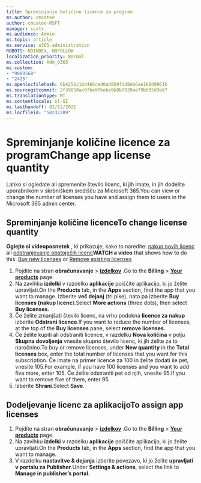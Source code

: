 ```yaml
---
title: Spreminjanje količine licence za program
ms.author: cmcatee
author: cmcatee-MSFT
manager: scotv
ms.audience: Admin
ms.topic: article
ms.service: o365-administration
ROBOTS: NOINDEX, NOFOLLOW
localization_priority: Normal
ms.collection: Adm_O365
ms.custom:
- "9000568"
- "2425"
ms.openlocfilehash: 6b4256c1bd466ced0ad8b9f1d8eb6ae160d9961b
ms.sourcegitcommit: 2f39850ac0fba9fbeba9b8b7939ae79b505d3b67
ms.translationtype: MT
ms.contentlocale: sl-SI
ms.lasthandoff: 02/12/2021
ms.locfileid: "50232289"
---
```

# <a name="change-app-license-quantity"></a><span data-ttu-id="c7f84-102">Spreminjanje količine licence za program</span><span class="sxs-lookup"><span data-stu-id="c7f84-102">Change app license quantity</span></span>

<span data-ttu-id="c7f84-103">Lahko si ogledate ali spremenite število licenc, ki jih imate, in jih dodelite uporabnikom v skrbniškem središču za Microsoft 365.</span><span class="sxs-lookup"><span data-stu-id="c7f84-103">You can view or change the number of licenses you have and assign them to users in the Microsoft 365 admin center.</span></span>

## <a name="to-change-license-quantity"></a><span data-ttu-id="c7f84-104">Spreminjanje količine licence</span><span class="sxs-lookup"><span data-stu-id="c7f84-104">To change license quantity</span></span>

<span data-ttu-id="c7f84-105">**Oglejte si videoposnetek** , ki prikazuje, kako to naredite: [nakup novih licenc](https://go.microsoft.com/fwlink/p/?linkid=2154857) ali [odstranjevanje obstoječih licenc](https://go.microsoft.com/fwlink/p/?linkid=2154938)</span><span class="sxs-lookup"><span data-stu-id="c7f84-105">**WATCH a video** that shows how to do this: [Buy new licenses](https://go.microsoft.com/fwlink/p/?linkid=2154857) or [Remove existing licenses](https://go.microsoft.com/fwlink/p/?linkid=2154938)</span></span>

1. <span data-ttu-id="c7f84-106">Pojdite na stran **obračunavanje**  >  **[izdelkov](https://go.microsoft.com/fwlink/p/?linkid=842054)** .</span><span class="sxs-lookup"><span data-stu-id="c7f84-106">Go to the **Billing** > **[Your products](https://go.microsoft.com/fwlink/p/?linkid=842054)** page.</span></span>
2. <span data-ttu-id="c7f84-107">Na zavihku **izdelki** v razdelku **aplikacije** poiščite aplikacijo, ki jo želite upravljati.</span><span class="sxs-lookup"><span data-stu-id="c7f84-107">On the **Products** tab, in the **Apps** section, find the app that you want to manage.</span></span> <span data-ttu-id="c7f84-108">Izberite **več dejanj** (tri pike), nato pa izberite **Buy licenses (nakup licenc**).</span><span class="sxs-lookup"><span data-stu-id="c7f84-108">Select **More actions** (three dots), then select **Buy licenses**.</span></span>
3. <span data-ttu-id="c7f84-109">Če želite zmanjšati število licenc, na vrhu podokna **licence za nakup** izberite **Odstrani licence**.</span><span class="sxs-lookup"><span data-stu-id="c7f84-109">If you want to reduce the number of licenses, at the top of the **Buy licenses** pane, select **remove licenses**.</span></span>
4. <span data-ttu-id="c7f84-110">Če želite kupiti ali odstraniti licence, v razdelku **Nova količina** v polju **Skupna dovoljenja** vnesite skupno število licenc, ki jih želite za to naročnino.</span><span class="sxs-lookup"><span data-stu-id="c7f84-110">To buy or remove licenses, under **New quantity** in the **Total licenses** box, enter the total number of licenses that you want for this subscription.</span></span> <span data-ttu-id="c7f84-111">Če imate na primer licence za 100 in želite dodati še pet, vnesite 105.</span><span class="sxs-lookup"><span data-stu-id="c7f84-111">For example, if you have 100 licenses and you want to add five more, enter 105.</span></span> <span data-ttu-id="c7f84-112">Če želite odstraniti pet od njih, vnesite 95.</span><span class="sxs-lookup"><span data-stu-id="c7f84-112">If you want to remove five of them, enter 95.</span></span>
5. <span data-ttu-id="c7f84-113">Izberite **Shrani**.</span><span class="sxs-lookup"><span data-stu-id="c7f84-113">Select **Save**.</span></span>

## <a name="to-assign-app-licenses"></a><span data-ttu-id="c7f84-114">Dodeljevanje licenc za aplikacijo</span><span class="sxs-lookup"><span data-stu-id="c7f84-114">To assign app licenses</span></span>

1. <span data-ttu-id="c7f84-115">Pojdite na stran **obračunavanje**  >  **[izdelkov](https://go.microsoft.com/fwlink/p/?linkid=842054)** .</span><span class="sxs-lookup"><span data-stu-id="c7f84-115">Go to the **Billing** > **[Your products](https://go.microsoft.com/fwlink/p/?linkid=842054)** page.</span></span>
2. <span data-ttu-id="c7f84-116">Na zavihku **izdelki** v razdelku **aplikacije** poiščite aplikacijo, ki jo želite upravljati.</span><span class="sxs-lookup"><span data-stu-id="c7f84-116">On the **Products** tab, in the **Apps** section, find the app that you want to manage.</span></span>
3. <span data-ttu-id="c7f84-117">V razdelku **nastavitve & dejanja** izberite povezavo, ki jo želite **upravljati v portalu za Publisher**.</span><span class="sxs-lookup"><span data-stu-id="c7f84-117">Under **Settings & actions**, select the link to **Manage in publisher’s portal**.</span></span>